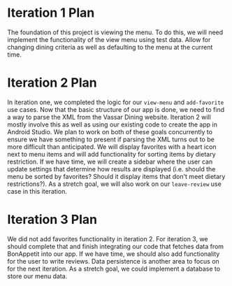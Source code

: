 # Iteration 1 Plan

The foundation of this project is viewing the menu. To do this, we will need implement the functionality of the view menu using test data. Allow for changing dining criteria as well as defaulting to the menu at the current time.  

# Iteration 2 Plan

In iteration one, we completed the logic for our `view-menu` and `add-favorite` use cases. Now that the basic structure of our app is done, we need to find a way to parse the XML from the Vassar Dining website. Iteration 2 will mostly involve this as well as using our existing code to create the app in Android Studio. We plan to work on both of these goals concurrently to ensure we have something to present if parsing the XML turns out to be more difficult than anticipated. We will display favorites with a heart icon next to menu items and will add functionality for sorting items by dietary restriction. If we have time, we will create a sidebar where the user can update settings that determine how results are displayed (i.e. should the menu be sorted by favorites? Should it display items that don't meet dietary restrictions?). As a stretch goal, we will also work on our `leave-review` use case in this iteration. 

# Iteration 3 Plan

We did not add favorites functionality in iteration 2. For iteration 3, we should complete that and finish integrating our code that fetches data from BonAppetit into our app. If we have time, we should also add functionality for the user to write reviews. Data persistence is another area to focus on for the next iteration. As a stretch goal, we could implement a database to store our menu data.